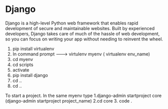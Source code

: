 # Django
Django is a high-level Python web framework that enables rapid development of secure and maintainable websites. Built by experienced developers, Django takes care of much of the hassle of web development, so you can focus on writing your app without needing to reinvent the wheel.

1. pip install virtualenv
2. In command prompt --->
virtulenv myenv ( virtualenv env_name)
3. cd myenv
4. cd scripts
5. activate
6. pip install django
7. cd ..
8. cd ..

To start a project.
In the same myenv type
1.django-admin startproject core (django-admin startproject project_name)
2.cd core
3. code .

